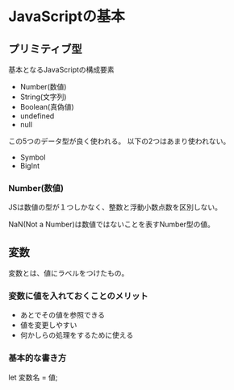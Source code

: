 # JavaScriptの基本


## プリミティブ型   
基本となるJavaScriptの構成要素
- Number(数値)
- String(文字列)
- Boolean(真偽値)
- undefined
- null

この5つのデータ型が良く使われる。
以下の2つはあまり使われない。
- Symbol
- BigInt

### Number(数値)
JSは数値の型が１つしかなく、整数と浮動小数点数を区別しない。

NaN(Not a Number)は数値ではないことを表すNumber型の値。


## 変数
変数とは、値にラベルをつけたもの。
### 変数に値を入れておくことのメリット
- あとでその値を参照できる
- 値を変更しやすい
- 何かしらの処理をするために使える

### 基本的な書き方
let 変数名 = 値;










